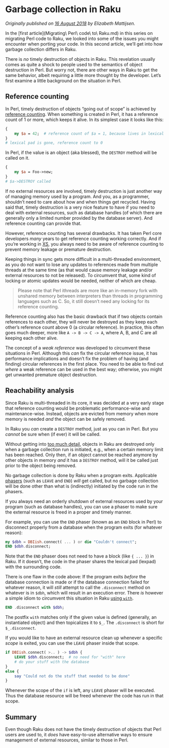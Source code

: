 Garbage collection in Raku
==========================

*Originally published on [16 August 2018](https://opensource.com/article/18/8/garbage-collection-perl-6) by Elizabeth Mattijsen.*

In the [first article](Migrating\ Perl\ code\ to\ Raku.md) in this series on migrating Perl code to Raku, we looked into some of the issues you might encounter when porting your code. In this second article, we’ll get into how garbage collection differs in Raku.

There is *no* timely destruction of objects in Raku. This revelation usually comes as quite a shock to people used to the semantics of object destruction in Perl. But worry not, there are other ways in Raku to get the same behavior, albeit requiring a little more thought by the developer. Let’s first examine a little background on the situation in Perl.

Reference counting
------------------

In Perl, timely destruction of objects “going out of scope” is achieved by [reference counting](https://en.wikipedia.org/wiki/Reference_counting). When something is created in Perl, it has a reference count of 1 or more, which keeps it alive. In its simplest case it looks like this:

```` perl
{
    my $a = 42;  # reference count of $a = 1, because lives in lexical pad
}
# lexical pad is gone, reference count to 0
````

In Perl, if the value is an object (aka blessed), the `DESTROY` method will be called on it.

```` perl
{
    my $a = Foo->new;
}
# $a->DESTROY called
````

If no external resources are involved, timely destruction is just another way of managing memory used by a program. And you, as a programmer, shouldn’t need to care about how and when things get recycled. Having said that, timely destruction is a very nice feature to have if you need to deal with external resources, such as database handles (of which there are generally only a limited number provided by the database server). And reference counting can provide that.

However, reference counting has several drawbacks. It has taken Perl core developers *many* years to get reference counting working correctly. And if you’re working in [XS](https://en.wikipedia.org/wiki/XS_%28Perl%29), you always need to be aware of reference counting to prevent memory leakage or premature destruction.

Keeping things in sync gets more difficult in a multi-threaded environment, as you do not want to lose any updates to references made from multiple threads at the same time (as that would cause memory leakage and/or external resources to not be released). To circumvent that, some kind of locking or atomic updates would be needed, neither of which are cheap.

> Please note that Perl ithreads are more like an in-memory fork with unshared memory between interpreters than threads in programming languages such as C. So, it still doesn’t need any locking for its reference counting.

Reference counting also has the basic drawback that if two objects contain references to each other, they will never be destroyed as they keep each other’s reference count above 0 (a circular reference). In practice, this often goes much deeper, more like `A -> B -> C -> A`, where A, B, and C are all keeping each other alive.

The concept of a *weak reference* was developed to circumvent these situations in Perl. Although this *can* fix the circular reference issue, it has performance implications and doesn’t fix the problem of having (and finding) circular references in the first place. You need to be able to find out *where* a weak reference can be used in the best way; otherwise, you might get unwanted premature object destruction.

Reachability analysis
---------------------

Since Raku is multi-threaded in its core, it was decided at a very early stage that reference counting would be problematic performance-wise and maintenance-wise. Instead, objects are evicted from memory when more memory is needed *and* the object can be safely removed.

In Raku you *can* create a `DESTROY` method, just as you can in Perl. But you *cannot* be sure when (if ever) it will be called.

Without getting into [too much detail](https://github.com/MoarVM/MoarVM/blob/master/docs/gc.markdown), objects in Raku are destroyed only when a garbage collection run is initiated, e.g., when a certain memory limit has been reached. Only then, if an object cannot be reached anymore by other objects in memory *and* it has a `DESTROY` method, will it be called just prior to the object being removed.

No garbage collection is done by Raku when a program exits. Applicable [phasers](https://docs.raku.org/language/phasers) (such as `LEAVE` and `END`) *will* get called, but no garbage collection will be done other than what is (indirectly) initiated by the code run in the phasers.

If you always need an orderly shutdown of external resources used by your program (such as database handles), you can use a phaser to make sure the external resource is freed in a proper and timely manner.

For example, you can use the `END` phaser (known as an `END` block in Perl) to disconnect properly from a database when the program exits (for whatever reason):

```` raku
my $dbh = DBIish.connect( ... ) or die "Couldn't connect";
END $dbh.disconnect;
````

Note that the `END` phaser does not need to have a block (like `{ ... }`) in Raku. If it doesn’t, the code in the phaser shares the lexical pad (lexpad) with the surrounding code.

There is one flaw in the code above: If the program exits *before* the database connection is made or if the database connection failed for whatever reason, it will *still* attempt to call the `.disconnect` method on whatever is in `$dbh`, which will result in an execution error.  There *is* however a simple idiom to circumvent this situation in Raku [using `with`](https://docs.raku.org/syntax/with%20orwith%20without).

```` raku
END .disconnect with $dbh;
````

The postfix `with` matches only if the given value is defined (generally, an instantiated object) and then topicalizes it to `$_`. The `.disconnect` is short for `$_.disconnect`.

If you would like to have an external resource clean up whenever a specific *scope* is exited, you can use the `LEAVE` phaser inside that scope.

```` raku
if DBIish.connect( >.. ) -> $dbh {
    LEAVE $dbh.disconnect;  # no need for "with" here
    # do your stuff with the database
}
else {
    say "Could not do the stuff that needed to be done"
}
````

Whenever the scope of the `if` is left, any `LEAVE` phaser will be executed. Thus the database resource will be freed whenever the code has run in that scope.

Summary
-------

Even though Raku does not have the timely destruction of objects that Perl users are used to, it *does* have easy-to-use alternative ways to ensure management of external resources, similar to those in Perl.
